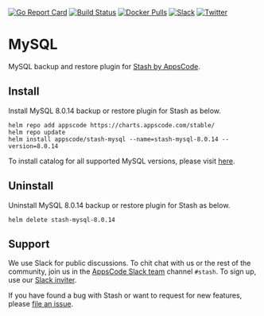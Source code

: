 [![Go Report Card](https://goreportcard.com/badge/stash.appscode.dev/mysql)](https://goreportcard.com/report/stash.appscode.dev/mysql)
[![Build Status](https://travis-ci.org/stashed/mysql.svg?branch=master)](https://travis-ci.org/stashed/mysql)
[![Docker Pulls](https://img.shields.io/docker/pulls/stashed/stash-mysql.svg)](https://hub.docker.com/r/stashed/stash-mysql/)
[![Slack](https://slack.appscode.com/badge.svg)](https://slack.appscode.com)
[![Twitter](https://img.shields.io/twitter/follow/appscodehq.svg?style=social&logo=twitter&label=Follow)](https://twitter.com/intent/follow?screen_name=AppsCodeHQ)

# MySQL

MySQL backup and restore plugin for [Stash by AppsCode](https://appscode.com/products/stash).

## Install

Install MySQL 8.0.14 backup or restore plugin for Stash as below.

```console
helm repo add appscode https://charts.appscode.com/stable/
helm repo update
helm install appscode/stash-mysql --name=stash-mysql-8.0.14 --version=8.0.14
```

To install catalog for all supported MySQL versions, please visit [here](https://github.com/stashed/catalog).

## Uninstall

Uninstall MySQL 8.0.14 backup or restore plugin for Stash as below.

```console
helm delete stash-mysql-8.0.14
```

## Support

We use Slack for public discussions. To chit chat with us or the rest of the community, join us in the [AppsCode Slack team](https://appscode.slack.com/messages/C8NCX6N23/details/) channel `#stash`. To sign up, use our [Slack inviter](https://slack.appscode.com/).

If you have found a bug with Stash or want to request for new features, please [file an issue](https://github.com/stashed/project/issues/new).
